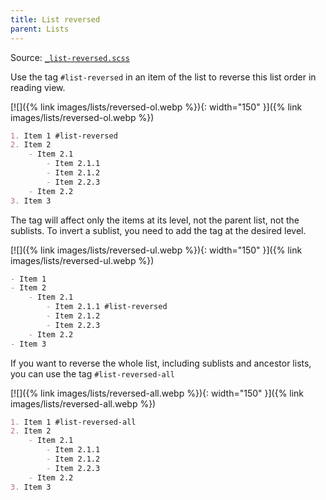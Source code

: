 ```yaml
---
title: List reversed
parent: Lists
---
```


Source: [`_list-reversed.scss`](https://github.com/ElsaTam/obsidian-fancy-a-story/blob/main/postcss/editor/lists/_list-reversed.scss)

Use the tag `#list-reversed` in an item of the list to reverse this list order in reading view.

[![]({% link images/lists/reversed-ol.webp %}){: width="150" }]({% link images/lists/reversed-ol.webp %})

```markdown
1. Item 1 #list-reversed
2. Item 2
    - Item 2.1
        - Item 2.1.1
        - Item 2.1.2
        - Item 2.2.3
    - Item 2.2
3. Item 3
```

The tag will affect only the items at its level, not the parent list, not the sublists. To invert a sublist, you need to add the tag at the desired level.

[![]({% link images/lists/reversed-ul.webp %}){: width="150" }]({% link images/lists/reversed-ul.webp %})

```markdown
- Item 1
- Item 2
    - Item 2.1
        - Item 2.1.1 #list-reversed
        - Item 2.1.2
        - Item 2.2.3
    - Item 2.2
- Item 3
```

If you want to reverse the whole list, including sublists and ancestor lists, you can use the tag `#list-reversed-all`

[![]({% link images/lists/reversed-all.webp %}){: width="150" }]({% link images/lists/reversed-all.webp %})

```markdown
1. Item 1 #list-reversed-all
2. Item 2
    - Item 2.1
        - Item 2.1.1
        - Item 2.1.2
        - Item 2.2.3
    - Item 2.2
3. Item 3
```
